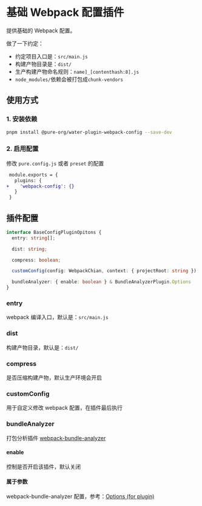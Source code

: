 # 基础 Webpack 配置插件

提供基础的 Webpack 配置。

做了一下约定：

+ 约定项目入口是：`src/main.js`
+ 构建产物目录是：`dist/`
+ 生产构建产物命名规则：`name]_[contenthash:8].js`
+ `node_modules/`依赖会被打包成`chunk-vendors`

## 使用方式

### 1. 安装依赖

```sh
pnpm install @pure-org/water-plugin-webpack-config --save-dev
```

### 2. 启用配置

修改 `pure.config.js` 或者 `preset` 的配置

```diff
 module.exports = {
   plugins: {
+    'webpack-config': {}
   }
 }
```

## 插件配置

```ts
interface BaseConfigPluginOpitons {
  entry: string[];

  dist: string;

  compress: boolean;

  customConfig(config: WebpackChian, context: { projectRoot: string }): void;

  bundleAnalyzer: { enable: boolean } & BundleAnalyzerPlugin.Options
}
```

### entry

webpack 编译入口，默认是：`src/main.js`

### dist

构建产物目录，默认是：`dist/`

### compress

是否压缩构建产物，默认生产环境会开启

### customConfig

用于自定义修改 webpack 配置，在插件最后执行

### bundleAnalyzer

打包分析插件 [webpack-bundle-analyzer](https://www.npmjs.com/package/webpack-bundle-analyzer)

#### enable

控制是否开启该插件，默认关闭

#### 属于参数

webpack-bundle-analyzer 配置，参考：[Options (for plugin)](https://github.com/webpack-contrib/webpack-bundle-analyzer#options-for-plugin)